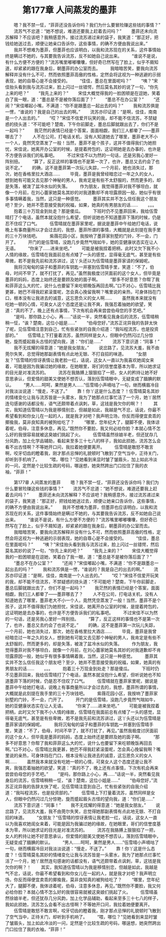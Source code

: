 # 　　第177章 人间蒸发的墨菲
　　嗯？我不禁一怔，“菲菲还没告诉你吗？我们为什么要冒险赚这些钱的事情？”
　　流苏气不忿道：“她不想说，难道还要我上赶着去问吗？”
　　墨菲还未向流苏解释？不应该吧？我稍感意外，接过流苏递过来的袋子，我笑道：“那正好，把钱给她送过去，顺便让她亲口告诉你，这些事情，的确不方便由我说出来。”
　　我并不想难为墨菲，但墨菲也应该明白，以我和流苏现在的关系，这件事情始终是瞒过不她的，与其要我告诉流苏，反不如她自己说出来。
　　“谁说不是说，有什么方便不方便的？”流苏嘴里嘟嘟囔囔，但好奇已然写在了脸上，似乎不屑知道，却紧紧的跟在我身后，朝墨菲的办公室而去。
　　我暗暗苦笑，要我向流苏解释并没有什么不可，然而依照墨菲高傲的性格，定然会将这视为一种逃避的示弱表现，她的自尊心是不会接受的。
　　“佳佳，墨总在里面呢吗？”
　　“咦？”宋佳抬头看到我与流苏过来，脸上闪过一丝错愕，然后莫名其妙的说了一句，“你先上来的吧？”
　　“我先上来的？”
　　宋佳大概觉得我的一脸困顿是在逗她，笑着白了我一眼，道：“墨总是不是被你落后面了？”
　　“墨总不在办公室？”
　　“还闹？”宋佳嘟起小嘴，不满道：“你不是跟墨总一起出去的吗？”
　　我和流苏俱是一愣，“谁说的？我是自己的出去的啊。”
　　流苏亦印证道：“是啊，佳佳，南南是一个人出去的。”
　　“哎？”宋佳不信爱开玩笑的我，却不能不信流苏，不禁疑惑的挠头道：“不可能吧？楚南，下午你前脚走，墨总后脚就跟出去了，你们不是一起吗？”
　　我茫然的表情已经是个答案，面面相觑，我们三人都晕了——墨菲哪去了？
　　人不在公司，打电话关机，没有人知道她去了哪里，墨菲老大不小一个人，竟然凭空蒸发了一般！当然，墨菲不是个孩子，这并不值得我们为她担忧，宋佳说，她离开办公室的时候，是提着挎包的，这证明她是去办事的，也许是不方便告诉我们的私事吧。
　　不过宋佳不以为然的一句话，还是另我心里好一阵别扭。
　　“算了，反正这样的事情也不是第一次了，也许，墨总又去约会了也说不定。”
　　的确，这不是墨菲第一次玩儿失踪，一个月前，她也消失过，那次，她在香格里拉大酒店……
　　毕竟，墨菲是我曾经暗恋过一年之久的女人，想到她有可能又去见那个神秘的男人，我肯定是有些不太舒服的，然而更多的，却是失落，被泼了盆冷水似的失落。
　　作为朋友，我觉得墨菲对我不够坦白，就像一个月前，在刘心蕾家她莫名其妙的对我道歉却不肯坦露原因一般，她似乎有很多事情瞒着我，当然，这只是一种感觉。
　　墨菲其实并不怎么信任我这个朋友吧？至少，她并不愿意接受我的祝福，如果，她真的有男朋友的话……
　　。。。
　　抱着三十万现金到处走？那是傻瓜。
　　下班时仍不见墨菲回来，我给伍雪晴打了个电话，虽然本就没抱什么希望，但听说她也不知道墨菲下落的时候，仍是忍不住叹了口气。
　　伍雪晴就在墨菲家里呢，据说是墨菲中午给她打电话，说晚上有事商量所以才会过去的，我想，墨菲所谓的事情，大概就是此刻提在我手里的三十万块钱吧。
　　紫薇花园小区，我按响了墨菲家别墅的门铃，不一会，门开了。
　　开门的是伍雪晴，没跑几步竟然气喘如牛，她的亚健康状态实在让人无语。
　　“你来了……进来坐吧。”
　　可能是被我捏着把柄，此时又欠下我不小人情的缘故，伍雪晴在我面前总有点矮了一头的感觉，显得毫无底气，甚至是有些卑微，若不是我先前和流苏讲过，这丫头还以为伍雪晴是墨菲家请的保姆呢。
　　我将沉甸甸的袋子和墨菲的车钥匙一并塞到伍雪晴手里，笑道：“不了，伯母，时间不早了，就不打扰了，再见。”虽然我极度讨厌面前的这个女人，但毕竟是墨菲的妈妈，态度上始终还是要顾及她的面子啊。
　　“那多不好意思？你帮了我和菲菲这么大的忙，说什么也要留下来吃顿晚饭再回去啊。”口不对心，伍雪晴比我更甚，她巴不得我赶紧滚蛋呢，怎会真心挽留我啊？嘴里说的亲热，可身体挡在门口，根本没有让我进去的诚意，这忘恩负义的女人啊……
　　虽然我本来就没有吃她一顿的心情，可臭女人这个态度还是让我不爽，我强忍着抽她的欲望，笑道：“真的不了，晚上还有点事情，下次有机会再来尝尝伯母您的手艺吧。”
　　“是吗，那你路上小心，再……”话说一半，突然看见我身后的流苏，伍雪晴稍稍一怔，“诶？楚南，这位小姐是……”
　　“伯母您好，”流苏正诧异我的告辞太快了呢，见伍雪晴注意到自己，忙有些紧张的自我介绍道：“我叫程流苏，也是投资部的。”
　　伍雪晴上下打量着流苏，虽然同样是女人，但眼中仍然闪过几分惊艳，旋而蹙起眉头古怪的望向我，道：“你们是……”
　　流苏下意识道：“同事！”
　　我不无炫耀的得意道：“她是我女朋友。”
　　说岔路了，见流苏大羞，我不由莞尔失笑，总觉得她那副表情有点此地无银、不打自招的味道。
　　“女朋友？”伍雪晴的惊讶表情让我老脸一红，话说，这女人一直以为我喜欢她闺女来着，可能是因为我骗过她的缘故，在她眼里，哥们的信誉度基本为零，所以她求证的目光是对准流苏的。
　　流苏在我胳膊上狠狠掐了一把，女人的矜持让她不好意思承认，但爱情的甜美又使她不想否认，落到伍雪晴眼中，无疑变成了腼腆的默认。
　　“男人……呵呵，果然是男人……”伍雪晴小声嘀咕了一句，继而横眉冷目对我淡淡说道：“慢走，不送了。”
　　靠！你丫这是什么态度？！伍雪晴莫名其妙的情绪变化让我与流苏皆是一头雾水，我为了她那点烂事忙活了一个月，她丫居然连句感谢的话都没有，语气还颇带着点讽刺，草，这钱是我欠你的啊？！
　　其实，我知道伍雪晴以为我是移情别恋，但越是如此，我越是气不忿，话说，你最不希望看到和你女儿在一起的人，就是我才对吧？我声明立场，你反而得便宜卖乖的揶揄我，莫非良知真的被狗给吃了？
　　“哪里，您年纪大了，腿脚不便，我体谅着呢，伯母，注意多休息，再见。”既然你不要脸，我又何必给你脸？本就心情不怎么好的我很容易就被这臭娘们挑起了火。
　　伍雪晴虽然徐娘半老，但还犹存几分风韵，加上化学品辅助，看起来至多三十七八的样子，我如此损她，流苏怎么会看不出古怪啊？不等她开口问，我拉着她便要离开。
　　伍雪晴是敢怒不敢言啊，咬牙切齿的瞪着我，刚才那点忌惮的礼貌顿时飞散到了空气当中，正待关门，却听到手机响了。
　　“喂，哪位？”见她看到来显时皱了皱眉头，加上如此冷淡的一问，定然是个比较生疏的号码，哪逞想，她突然跨出门口拉住了我的衣袖，“菲菲！”

　　第177章 人间蒸发的墨菲
　　嗯？我不禁一怔，“菲菲还没告诉你吗？我们为什么要冒险赚这些钱的事情？”
　　流苏气不忿道：“她不想说，难道还要我上赶着去问吗？”
　　墨菲还未向流苏解释？不应该吧？我稍感意外，接过流苏递过来的袋子，我笑道：“那正好，把钱给她送过去，顺便让她亲口告诉你，这些事情，的确不方便由我说出来。”
　　我并不想难为墨菲，但墨菲也应该明白，以我和流苏现在的关系，这件事情始终是瞒过不她的，与其要我告诉流苏，反不如她自己说出来。
　　“谁说不是说，有什么方便不方便的？”流苏嘴里嘟嘟囔囔，但好奇已然写在了脸上，似乎不屑知道，却紧紧的跟在我身后，朝墨菲的办公室而去。
　　我暗暗苦笑，要我向流苏解释并没有什么不可，然而依照墨菲高傲的性格，定然会将这视为一种逃避的示弱表现，她的自尊心是不会接受的。
　　“佳佳，墨总在里面呢吗？”
　　“咦？”宋佳抬头看到我与流苏过来，脸上闪过一丝错愕，然后莫名其妙的说了一句，“你先上来的吧？”
　　“我先上来的？”
　　宋佳大概觉得我的一脸困顿是在逗她，笑着白了我一眼，道：“墨总是不是被你落后面了？”
　　“墨总不在办公室？”
　　“还闹？”宋佳嘟起小嘴，不满道：“你不是跟墨总一起出去的吗？”
　　我和流苏俱是一愣，“谁说的？我是自己的出去的啊。”
　　流苏亦印证道：“是啊，佳佳，南南是一个人出去的。”
　　“哎？”宋佳不信爱开玩笑的我，却不能不信流苏，不禁疑惑的挠头道：“不可能吧？楚南，下午你前脚走，墨总后脚就跟出去了，你们不是一起吗？”
　　我茫然的表情已经是个答案，面面相觑，我们三人都晕了——墨菲哪去了？
　　人不在公司，打电话关机，没有人知道她去了哪里，墨菲老大不小一个人，竟然凭空蒸发了一般！当然，墨菲不是个孩子，这并不值得我们为她担忧，宋佳说，她离开办公室的时候，是提着挎包的，这证明她是去办事的，也许是不方便告诉我们的私事吧。
　　不过宋佳不以为然的一句话，还是另我心里好一阵别扭。
　　“算了，反正这样的事情也不是第一次了，也许，墨总又去约会了也说不定。”
　　的确，这不是墨菲第一次玩儿失踪，一个月前，她也消失过，那次，她在香格里拉大酒店……
　　毕竟，墨菲是我曾经暗恋过一年之久的女人，想到她有可能又去见那个神秘的男人，我肯定是有些不太舒服的，然而更多的，却是失落，被泼了盆冷水似的失落。
　　作为朋友，我觉得墨菲对我不够坦白，就像一个月前，在刘心蕾家她莫名其妙的对我道歉却不肯坦露原因一般，她似乎有很多事情瞒着我，当然，这只是一种感觉。
　　墨菲其实并不怎么信任我这个朋友吧？至少，她并不愿意接受我的祝福，如果，她真的有男朋友的话……
　　。。。
　　抱着三十万现金到处走？那是傻瓜。
　　下班时仍不见墨菲回来，我给伍雪晴打了个电话，虽然本就没抱什么希望，但听说她也不知道墨菲下落的时候，仍是忍不住叹了口气。
　　伍雪晴就在墨菲家里呢，据说是墨菲中午给她打电话，说晚上有事商量所以才会过去的，我想，墨菲所谓的事情，大概就是此刻提在我手里的三十万块钱吧。
　　紫薇花园小区，我按响了墨菲家别墅的门铃，不一会，门开了。
　　开门的是伍雪晴，没跑几步竟然气喘如牛，她的亚健康状态实在让人无语。
　　“你来了……进来坐吧。”
　　可能是被我捏着把柄，此时又欠下我不小人情的缘故，伍雪晴在我面前总有点矮了一头的感觉，显得毫无底气，甚至是有些卑微，若不是我先前和流苏讲过，这丫头还以为伍雪晴是墨菲家请的保姆呢。
　　我将沉甸甸的袋子和墨菲的车钥匙一并塞到伍雪晴手里，笑道：“不了，伯母，时间不早了，就不打扰了，再见。”虽然我极度讨厌面前的这个女人，但毕竟是墨菲的妈妈，态度上始终还是要顾及她的面子啊。
　　“那多不好意思？你帮了我和菲菲这么大的忙，说什么也要留下来吃顿晚饭再回去啊。”口不对心，伍雪晴比我更甚，她巴不得我赶紧滚蛋呢，怎会真心挽留我啊？嘴里说的亲热，可身体挡在门口，根本没有让我进去的诚意，这忘恩负义的女人啊……
　　虽然我本来就没有吃她一顿的心情，可臭女人这个态度还是让我不爽，我强忍着抽她的欲望，笑道：“真的不了，晚上还有点事情，下次有机会再来尝尝伯母您的手艺吧。”
　　“是吗，那你路上小心，再……”话说一半，突然看见我身后的流苏，伍雪晴稍稍一怔，“诶？楚南，这位小姐是……”
　　“伯母您好，”流苏正诧异我的告辞太快了呢，见伍雪晴注意到自己，忙有些紧张的自我介绍道：“我叫程流苏，也是投资部的。”
　　伍雪晴上下打量着流苏，虽然同样是女人，但眼中仍然闪过几分惊艳，旋而蹙起眉头古怪的望向我，道：“你们是……”
　　流苏下意识道：“同事！”
　　我不无炫耀的得意道：“她是我女朋友。”
　　说岔路了，见流苏大羞，我不由莞尔失笑，总觉得她那副表情有点此地无银、不打自招的味道。
　　“女朋友？”伍雪晴的惊讶表情让我老脸一红，话说，这女人一直以为我喜欢她闺女来着，可能是因为我骗过她的缘故，在她眼里，哥们的信誉度基本为零，所以她求证的目光是对准流苏的。
　　流苏在我胳膊上狠狠掐了一把，女人的矜持让她不好意思承认，但爱情的甜美又使她不想否认，落到伍雪晴眼中，无疑变成了腼腆的默认。
　　“男人……呵呵，果然是男人……”伍雪晴小声嘀咕了一句，继而横眉冷目对我淡淡说道：“慢走，不送了。”
　　靠！你丫这是什么态度？！伍雪晴莫名其妙的情绪变化让我与流苏皆是一头雾水，我为了她那点烂事忙活了一个月，她丫居然连句感谢的话都没有，语气还颇带着点讽刺，草，这钱是我欠你的啊？！
　　其实，我知道伍雪晴以为我是移情别恋，但越是如此，我越是气不忿，话说，你最不希望看到和你女儿在一起的人，就是我才对吧？我声明立场，你反而得便宜卖乖的揶揄我，莫非良知真的被狗给吃了？
　　“哪里，您年纪大了，腿脚不便，我体谅着呢，伯母，注意多休息，再见。”既然你不要脸，我又何必给你脸？本就心情不怎么好的我很容易就被这臭娘们挑起了火。
　　伍雪晴虽然徐娘半老，但还犹存几分风韵，加上化学品辅助，看起来至多三十七八的样子，我如此损她，流苏怎么会看不出古怪啊？不等她开口问，我拉着她便要离开。
　　伍雪晴是敢怒不敢言啊，咬牙切齿的瞪着我，刚才那点忌惮的礼貌顿时飞散到了空气当中，正待关门，却听到手机响了。
　　“喂，哪位？”见她看到来显时皱了皱眉头，加上如此冷淡的一问，定然是个比较生疏的号码，哪逞想，她突然跨出门口拉住了我的衣袖，“菲菲！”

